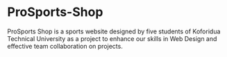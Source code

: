 # ProSports-Shop
ProSports Shop is a sports website designed by five students of Koforidua Technical University as a project to enhance our skills in Web Design and effective team collaboration on projects.

